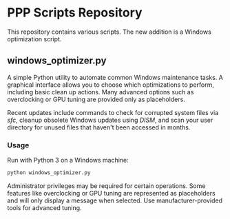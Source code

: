 # PPP Scripts Repository

This repository contains various scripts. The new addition is a Windows optimization script.

## windows_optimizer.py

A simple Python utility to automate common Windows maintenance tasks. A graphical interface allows you to choose which optimizations to perform, including basic clean up actions. Many advanced options such as overclocking or GPU tuning are provided only as placeholders.

Recent updates include commands to check for corrupted system files via *sfc*,
cleanup obsolete Windows updates using *DISM*, and scan your user directory for
unused files that haven't been accessed in months.

### Usage

Run with Python 3 on a Windows machine:
```bash
python windows_optimizer.py
```

Administrator privileges may be required for certain operations.
Some features like overclocking or GPU tuning are represented as placeholders
and will only display a message when selected. Use manufacturer-provided tools
for advanced tuning.
